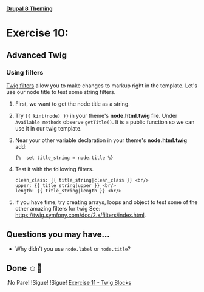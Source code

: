 #### [Drupal 8 Theming](README.md)

# Exercise 10: 

## Advanced Twig

### Using filters

[Twig filters](https://twig.symfony.com/doc/2.x/filters/index.html) allow you to make changes to markup right in the template. Let's use our node title to test some string filters.

1. First, we want to get the node title as a string.

2. Try `{{ kint(node) }}` in your theme's **node.html.twig** file. Under `Available methods` observe  `getTitle()`. It is a public function so we can use it in our twig template. 

1. Near your other variable declaration in your theme's **node.html.twig** add:

    ```twig
    {%  set title_string = node.title %}
    ```
 

2. Test it with the following filters.


    ```twig
    clean_class: {{ title_string|clean_class }} <br/>
    upper: {{ title_string|upper }} <br/>
    length: {{ title_string|length }} <br/>
    ```


3. If you have time, try creating arrays, loops and object to test some of the other amazing filters for twig See: https://twig.symfony.com/doc/2.x/filters/index.html.

## Questions you may have...
+ Why didn't you use `node.label` or `node.title`?

## Done ☺
¡No Pare! !Sigue! !Sigue! [Exercise 11 - Twig Blocks](exercise_11-twig-block.md)